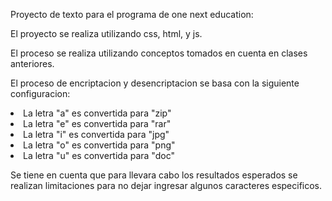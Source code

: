 Proyecto de texto para el programa de one next education:

El proyecto se realiza utilizando css, html, y js.

El proceso se realiza utilizando conceptos tomados en cuenta en clases anteriores.

El proceso de encriptacion y desencriptacion se basa con la siguiente configuracion:

<li>La letra "a" es convertida para "zip"</li>
<li>La letra "e" es convertida para "rar"</li>
<li>La letra "i" es convertida para "jpg"</li>
<li>La letra "o" es convertida para "png"</li>
<li>La letra "u" es convertida para "doc"</li>

Se tiene en cuenta que para llevara cabo los resultados esperados se realizan limitaciones para no dejar ingresar algunos caracteres especificos.
